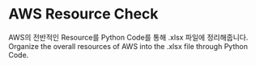 # AWS Resource Check

AWS의 전반적인 Resource를 Python Code를 통해 .xlsx 파일에 정리해줍니다.
Organize the overall resources of AWS into the .xlsx file through Python Code.
